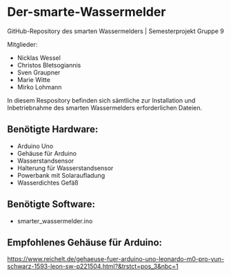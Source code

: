 # Der-smarte-Wassermelder

GitHub-Repository des smarten Wassermelders | Semesterprojekt Gruppe 9

Mitglieder:

* Nicklas Wessel
* Christos Bletsogiannis
* Sven Graupner
* Marie Witte
* Mirko Lohmann

In diesem Respository befinden sich sämtliche zur Installation und Inbetriebnahme des smarten Wassermelders erforderlichen Dateien.

## Benötigte Hardware:
* Arduino Uno
* Gehäuse für Arduino
* Wasserstandsensor
* Halterung für Wasserstandsensor
* Powerbank mit Solaraufladung
* Wasserdichtes Gefäß

## Benötigte Software:
* smarter_wassermelder.ino

## Empfohlenes Gehäuse für Arduino:
https://www.reichelt.de/gehaeuse-fuer-arduino-uno-leonardo-m0-pro-yun-schwarz-1593-leon-sw-p221504.html?&trstct=pos_3&nbc=1
